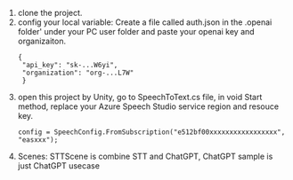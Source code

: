 1. clone the project.
2. config your local variable:
   Create a file called auth.json in the .openai folder' under your PC user folder and paste your openai key and organizaiton.
   ```
   {
    "api_key": "sk-...W6yi",
    "organization": "org-...L7W"
    }
3. open this project by Unity, go to SpeechToText.cs file, in void Start method, replace your Azure Speech Studio service region and resouce key.
   ```
   config = SpeechConfig.FromSubscription("e512bf00xxxxxxxxxxxxxxxxx", "easxxx");
4. Scenes:
   STTScene is combine STT and ChatGPT, ChatGPT sample is just ChatGPT usecase
